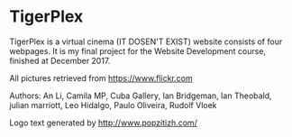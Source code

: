 # TigerPlex
TigerPlex is a virtual cinema (IT DOSEN'T EXIST) website consists of four webpages. It is my final project for the Website Development course, finished at December 2017.


All pictures retrieved from https://www.flickr.com

Authors:
An Li,
Camila MP,
Cuba Gallery,
Ian Bridgeman,
Ian Theobald,
julian marriott,
Leo Hidalgo,
Paulo Oliveira,
Rudolf Vloek

Logo text generated by http://www.popzitizh.com/
